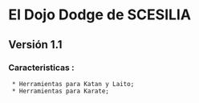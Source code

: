 # El Dojo Dodge de SCESILIA
## Versión 1.1
### Caracteristicas :
     * Herramientas para Katan y Laito;
     * Herramientas para Karate;

